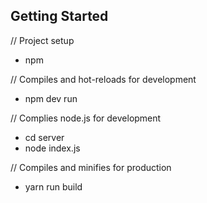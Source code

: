 
## Getting Started

// Project setup
- npm

// Compiles and hot-reloads for development
- npm dev run

// Complies node.js for development
- cd server
- node index.js

// Compiles and minifies for production
- yarn run build
